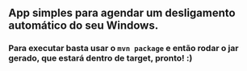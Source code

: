 ## App simples para agendar um desligamento automático do seu Windows.

### Para executar basta usar o ```mvn package``` e então rodar o jar gerado, que estará dentro de target, pronto! :)
